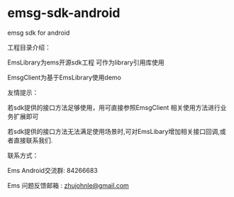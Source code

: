 emsg-sdk-android
================

emsg sdk for android

工程目录介绍：

EmsLibrary为ems开源sdk工程 可作为library引用库使用

EmsgClient为基于EmsLibrary使用demo




友情提示：

若sdk提供的接口方法足够使用，用可直接参照EmsgClient 相关使用方法进行业务扩展即可

若sdk提供的接口方法无法满足使用场景时,可对EmsLibary增加相关接口回调,或者直接联系我们.





联系方式：

Ems Android交流群:   84266683

Ems 问题反馈邮箱 :   zhujohnle@gmail.com
